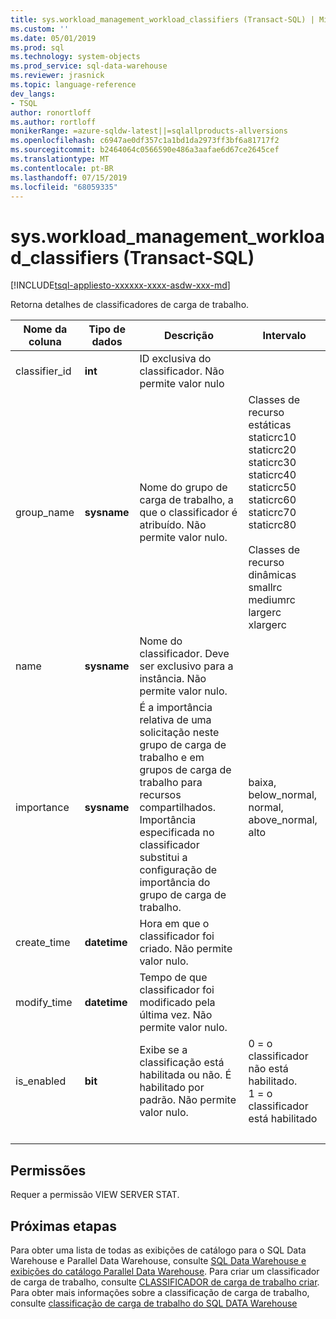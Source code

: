 ```yaml
---
title: sys.workload_management_workload_classifiers (Transact-SQL) | Microsoft Docs
ms.custom: ''
ms.date: 05/01/2019
ms.prod: sql
ms.technology: system-objects
ms.prod_service: sql-data-warehouse
ms.reviewer: jrasnick
ms.topic: language-reference
dev_langs:
- TSQL
author: ronortloff
ms.author: rortloff
monikerRange: =azure-sqldw-latest||=sqlallproducts-allversions
ms.openlocfilehash: c6947ae0df357c1a1bd1da2973ff3bf6a81717f2
ms.sourcegitcommit: b2464064c0566590e486a3aafae6d67ce2645cef
ms.translationtype: MT
ms.contentlocale: pt-BR
ms.lasthandoff: 07/15/2019
ms.locfileid: "68059335"
---
```

# <a name="sysworkloadmanagementworkloadclassifiers-transact-sql"></a>sys.workload_management_workload_classifiers (Transact-SQL)

[!INCLUDE[tsql-appliesto-xxxxxx-xxxx-asdw-xxx-md](../../includes/tsql-appliesto-xxxxxx-xxxx-asdw-xxx-md.md)]

 Retorna detalhes de classificadores de carga de trabalho.  
  
|Nome da coluna|Tipo de dados|Descrição|Intervalo|  
|-----------------|---------------|-----------------|-----------|
|classifier_id|**int**|ID exclusiva do classificador. Não permite valor nulo||
group_name|**sysname**|Nome do grupo de carga de trabalho, a que o classificador é atribuído. Não permite valor nulo. |Classes de recurso estáticas</br>staticrc10</br>staticrc20</br>staticrc30</br>staticrc40</br>staticrc50</br>staticrc60</br>staticrc70</br>staticrc80 </br> </br>Classes de recurso dinâmicas</br>smallrc</br>mediumrc</br>largerc</br>xlargerc|
name|**sysname**|Nome do classificador. Deve ser exclusivo para a instância. Não permite valor nulo.||
|importance|**sysname**|É a importância relativa de uma solicitação neste grupo de carga de trabalho e em grupos de carga de trabalho para recursos compartilhados.  Importância especificada no classificador substitui a configuração de importância do grupo de carga de trabalho.|baixa, below_normal, normal, above_normal, alto |
|create_time|**datetime**|Hora em que o classificador foi criado. Não permite valor nulo.||
modify_time|**datetime**|Tempo de que classificador foi modificado pela última vez. Não permite valor nulo.||
is_enabled|**bit**|Exibe se a classificação está habilitada ou não. É habilitado por padrão. Não permite valor nulo.|0 = o classificador não está habilitado. </br> 1 = o classificador está habilitado|
|&nbsp;||||
  
## <a name="permissions"></a>Permissões

Requer a permissão VIEW SERVER STAT.

## <a name="next-steps"></a>Próximas etapas

 Para obter uma lista de todas as exibições de catálogo para o SQL Data Warehouse e Parallel Data Warehouse, consulte [SQL Data Warehouse e exibições do catálogo Parallel Data Warehouse](../../relational-databases/system-catalog-views/sql-data-warehouse-and-parallel-data-warehouse-catalog-views.md). Para criar um classificador de carga de trabalho, consulte [CLASSIFICADOR de carga de trabalho criar](../../t-sql/statements/create-workload-classifier-transact-sql.md). Para obter mais informações sobre a classificação de carga de trabalho, consulte [classificação de carga de trabalho do SQL DATA Warehouse](/azure/sql-data-warehouse/sql-data-warehouse-workload-classification)
